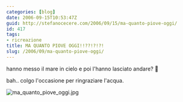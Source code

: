 ```yaml
---
categories: [blog]
date: 2006-09-15T10:53:47Z
guid: http://stefanocecere.com/2006/09/15/ma-quanto-piove-oggi/
id: 417
tags:
- ricreazione
title: MA QUANTO PIOVE OGGI!!??!?!?!
slug: /2006/09/ma-quanto-piove-oggi/
---
```


hanno messo il mare in cielo e poi l'hanno lasciato andare? 🙂

bah.. colgo l'occasione per ringraziare l'acqua.
  
<img alt="ma_quanto_piove_oggi.jpg" id="image416" src="http://stefanocecere.com/wp-content/uploads/sites/3/2006/09/ma_quanto_piove_oggi.jpg" />